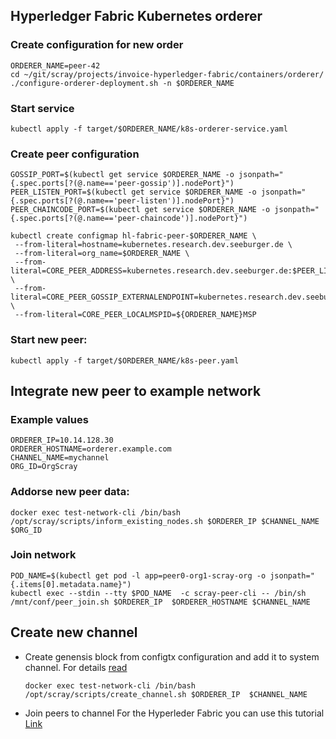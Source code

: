 ## Hyperledger Fabric Kubernetes orderer

### Create configuration for new order

  ```
  ORDERER_NAME=peer-42
  cd ~/git/scray/projects/invoice-hyperledger-fabric/containers/orderer/
  ./configure-orderer-deployment.sh -n $ORDERER_NAME
  ```

### Start service
  ```kubectl apply -f target/$ORDERER_NAME/k8s-orderer-service.yaml```


### Create peer configuration

   ```
   GOSSIP_PORT=$(kubectl get service $ORDERER_NAME -o jsonpath="{.spec.ports[?(@.name=='peer-gossip')].nodePort}")
   PEER_LISTEN_PORT=$(kubectl get service $ORDERER_NAME -o jsonpath="{.spec.ports[?(@.name=='peer-listen')].nodePort}")
   PEER_CHAINCODE_PORT=$(kubectl get service $ORDERER_NAME -o jsonpath="{.spec.ports[?(@.name=='peer-chaincode')].nodePort}")
   ```

   ```
   kubectl create configmap hl-fabric-peer-$ORDERER_NAME \
    --from-literal=hostname=kubernetes.research.dev.seeburger.de \
    --from-literal=org_name=$ORDERER_NAME \
    --from-literal=CORE_PEER_ADDRESS=kubernetes.research.dev.seeburger.de:$PEER_LISTEN_PORT \
    --from-literal=CORE_PEER_GOSSIP_EXTERNALENDPOINT=kubernetes.research.dev.seeburger.de:$GOSSIP_PORT \
    --from-literal=CORE_PEER_LOCALMSPID=${ORDERER_NAME}MSP
   ```

### Start new peer:

  ```kubectl apply -f target/$ORDERER_NAME/k8s-peer.yaml```
  
## Integrate new peer to example network
### Example values
  ```
  ORDERER_IP=10.14.128.30 
  ORDERER_HOSTNAME=orderer.example.com 
  CHANNEL_NAME=mychannel
  ORG_ID=OrgScray
  ```

### Addorse new peer data:
  ```docker exec test-network-cli /bin/bash /opt/scray/scripts/inform_existing_nodes.sh $ORDERER_IP $CHANNEL_NAME $ORG_ID```
  
### Join network
 ```
POD_NAME=$(kubectl get pod -l app=peer0-org1-scray-org -o jsonpath="{.items[0].metadata.name}")
kubectl exec --stdin --tty $POD_NAME  -c scray-peer-cli -- /bin/sh /mnt/conf/peer_join.sh $ORDERER_IP  $ORDERER_HOSTNAME $CHANNEL_NAME
```

## Create new channel
  * Create genensis block from configtx configuration and add it to system channel. For details [read](https://hyperledger-fabric.readthedocs.io/en/release-2.3/create_channel/create_channel.html)
 
    ```docker exec test-network-cli /bin/bash /opt/scray/scripts/create_channel.sh $ORDERER_IP  $CHANNEL_NAME```

  * Join peers to channel
    For the Hyperleder Fabric you can use this tutorial [Link](#Integrate-new-peer-to-example-network)
